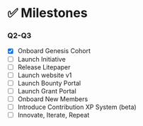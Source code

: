 # ✅ Milestones

### Q2-Q3

* [x] Onboard Genesis Cohort
* [ ] Launch Initiative
* [ ] Release Litepaper
* [ ] Launch website v1
* [ ] Launch Bounty Portal
* [ ] Launch Grant Portal
* [ ] Onboard New Members
* [ ] Introduce Contribution XP System (beta)
* [ ] Innovate, Iterate, Repeat
